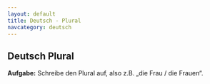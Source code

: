 ```yaml
---
layout: default
title: Deutsch - Plural
navcategory: deutsch
---
```


## Deutsch Plural

**Aufgabe:** Schreibe den Plural auf, also z.B. „die Frau / die Frauen“.

<script src="js/deutsch.js"></script>
<script type="text/javascript">

    var already = new Array();

    for (var i = 0; i < 27; i++) {
        do {
            var a = Math.floor(Math.random() * wortschatz_klasse3.length);
            var key = a;
        } while (already.indexOf(key) != -1 || !wortschatz_klasse3[a][2] /* has no plural*/);

        document.write("<div class=\"deutschTest\"><i>[</i>");
        document.write(writeWord(wortschatz_klasse3[a][0] + " " + wortschatz_klasse3[a][1], true));

        for (var j = 0; j < 100; j++) {
            document.write("  <i>_</i>");
        }
        document.write("  <i>]</i>");

        document.write("</div>");
        already.push(key);
    }
</script>
